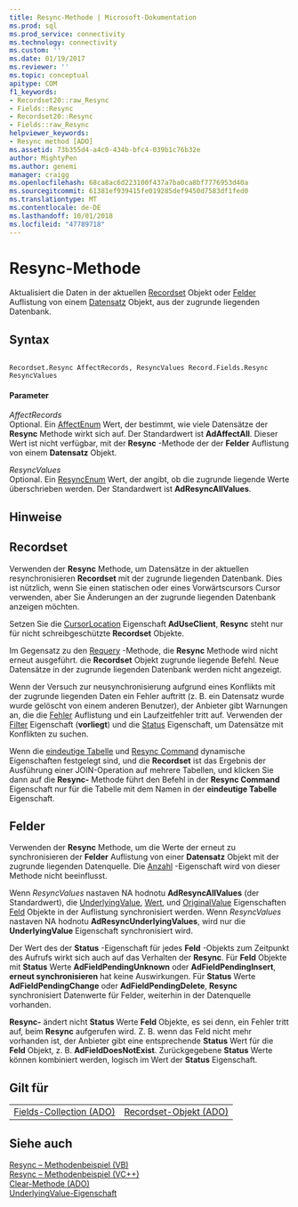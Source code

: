 ```yaml
---
title: Resync-Methode | Microsoft-Dokumentation
ms.prod: sql
ms.prod_service: connectivity
ms.technology: connectivity
ms.custom: ''
ms.date: 01/19/2017
ms.reviewer: ''
ms.topic: conceptual
apitype: COM
f1_keywords:
- Recordset20::raw_Resync
- Fields::Resync
- Recordset20::Resync
- Fields::raw_Resync
helpviewer_keywords:
- Resync method [ADO]
ms.assetid: 73b355d4-a4c0-434b-bfc4-039b1c76b32e
author: MightyPen
ms.author: genemi
manager: craigg
ms.openlocfilehash: 68ca8ac6d223100f437a7ba0ca8bf7776953d40a
ms.sourcegitcommit: 61381ef939415fe019285def9450d7583df1fed0
ms.translationtype: MT
ms.contentlocale: de-DE
ms.lasthandoff: 10/01/2018
ms.locfileid: "47789718"
---
```

# <a name="resync-method"></a>Resync-Methode
Aktualisiert die Daten in der aktuellen [Recordset](../../../ado/reference/ado-api/recordset-object-ado.md) Objekt oder [Felder](../../../ado/reference/ado-api/fields-collection-ado.md) Auflistung von einem [Datensatz](../../../ado/reference/ado-api/record-object-ado.md) Objekt, aus der zugrunde liegenden Datenbank.  
  
## <a name="syntax"></a>Syntax  
  
```  
  
Recordset.Resync AffectRecords, ResyncValues Record.Fields.Resync ResyncValues  
```  
  
#### <a name="parameters"></a>Parameter  
 *AffectRecords*  
 Optional. Ein [AffectEnum](../../../ado/reference/ado-api/affectenum.md) Wert, der bestimmt, wie viele Datensätze der **Resync** Methode wirkt sich auf. Der Standardwert ist **AdAffectAll**. Dieser Wert ist nicht verfügbar, mit der **Resync** -Methode der der **Felder** Auflistung von einem **Datensatz** Objekt.  
  
 *ResyncValues*  
 Optional. Ein [ResyncEnum](../../../ado/reference/ado-api/resyncenum.md) Wert, der angibt, ob die zugrunde liegende Werte überschrieben werden. Der Standardwert ist **AdResyncAllValues**.  
  
## <a name="remarks"></a>Hinweise  
  
## <a name="recordset"></a>Recordset  
 Verwenden der **Resync** Methode, um Datensätze in der aktuellen resynchronisieren **Recordset** mit der zugrunde liegenden Datenbank. Dies ist nützlich, wenn Sie einen statischen oder eines Vorwärtscursors Cursor verwenden, aber Sie Änderungen an der zugrunde liegenden Datenbank anzeigen möchten.  
  
 Setzen Sie die [CursorLocation](../../../ado/reference/ado-api/cursorlocation-property-ado.md) Eigenschaft **AdUseClient**, **Resync** steht nur für nicht schreibgeschützte **Recordset** Objekte.  
  
 Im Gegensatz zu den [Requery](../../../ado/reference/ado-api/requery-method.md) -Methode, die **Resync** Methode wird nicht erneut ausgeführt. die **Recordset** Objekt zugrunde liegende Befehl. Neue Datensätze in der zugrunde liegenden Datenbank werden nicht angezeigt.  
  
 Wenn der Versuch zur neusynchronisierung aufgrund eines Konflikts mit der zugrunde liegenden Daten ein Fehler auftritt (z. B. ein Datensatz wurde wurde gelöscht von einem anderen Benutzer), der Anbieter gibt Warnungen an, die die [Fehler](../../../ado/reference/ado-api/errors-collection-ado.md) Auflistung und ein Laufzeitfehler tritt auf. Verwenden der [Filter](../../../ado/reference/ado-api/filter-property.md) Eigenschaft (**vorliegt**) und die [Status](../../../ado/reference/ado-api/status-property-ado-recordset.md) Eigenschaft, um Datensätze mit Konflikten zu suchen.  
  
 Wenn die [eindeutige Tabelle](../../../ado/reference/ado-api/unique-table-unique-schema-unique-catalog-properties-dynamic-ado.md) und [Resync Command](../../../ado/reference/ado-api/resync-command-property-dynamic-ado.md) dynamische Eigenschaften festgelegt sind, und die **Recordset** ist das Ergebnis der Ausführung einer JOIN-Operation auf mehrere Tabellen, und klicken Sie dann auf die  **Resync-** Methode führt den Befehl in der **Resync Command** Eigenschaft nur für die Tabelle mit dem Namen in der **eindeutige Tabelle** Eigenschaft.  
  
## <a name="fields"></a>Felder  
 Verwenden der **Resync** Methode, um die Werte der erneut zu synchronisieren der **Felder** Auflistung von einer **Datensatz** Objekt mit der zugrunde liegenden Datenquelle. Die [Anzahl](../../../ado/reference/ado-api/count-property-ado.md) -Eigenschaft wird von dieser Methode nicht beeinflusst.  
  
 Wenn *ResyncValues* nastaven NA hodnotu **AdResyncAllValues** (der Standardwert), die [UnderlyingValue](../../../ado/reference/ado-api/underlyingvalue-property.md), [Wert](../../../ado/reference/ado-api/value-property-ado.md), und [ OriginalValue](../../../ado/reference/ado-api/originalvalue-property-ado.md) Eigenschaften [Feld](../../../ado/reference/ado-api/field-object.md) Objekte in der Auflistung synchronisiert werden. Wenn *ResyncValues* nastaven NA hodnotu **AdResyncUnderlyingValues**, wird nur die **UnderlyingValue** Eigenschaft synchronisiert wird.  
  
 Der Wert des der **Status** -Eigenschaft für jedes **Feld** -Objekts zum Zeitpunkt des Aufrufs wirkt sich auch auf das Verhalten der **Resync**. Für **Feld** Objekte mit **Status** Werte **AdFieldPendingUnknown** oder **AdFieldPendingInsert**, **erneut synchronisieren**  hat keine Auswirkungen. Für **Status** Werte **AdFieldPendingChange** oder **AdFieldPendingDelete**, **Resync** synchronisiert Datenwerte für Felder, weiterhin in der Datenquelle vorhanden.  
  
 **Resync-** ändert nicht **Status** Werte **Feld** Objekte, es sei denn, ein Fehler tritt auf, beim **Resync** aufgerufen wird. Z. B. wenn das Feld nicht mehr vorhanden ist, der Anbieter gibt eine entsprechende **Status** Wert für die **Feld** Objekt, z. B. **AdFieldDoesNotExist**. Zurückgegebene **Status** Werte können kombiniert werden, logisch im Wert der **Status** Eigenschaft.  
  
## <a name="applies-to"></a>Gilt für  
  
|||  
|-|-|  
|[Fields-Collection (ADO)](../../../ado/reference/ado-api/fields-collection-ado.md)|[Recordset-Objekt (ADO)](../../../ado/reference/ado-api/recordset-object-ado.md)|  
  
## <a name="see-also"></a>Siehe auch  
 [Resync – Methodenbeispiel (VB)](../../../ado/reference/ado-api/resync-method-example-vb.md)   
 [Resync – Methodenbeispiel (VC++)](../../../ado/reference/ado-api/resync-method-example-vc.md)   
 [Clear-Methode (ADO)](../../../ado/reference/ado-api/clear-method-ado.md)   
 [UnderlyingValue-Eigenschaft](../../../ado/reference/ado-api/underlyingvalue-property.md)

